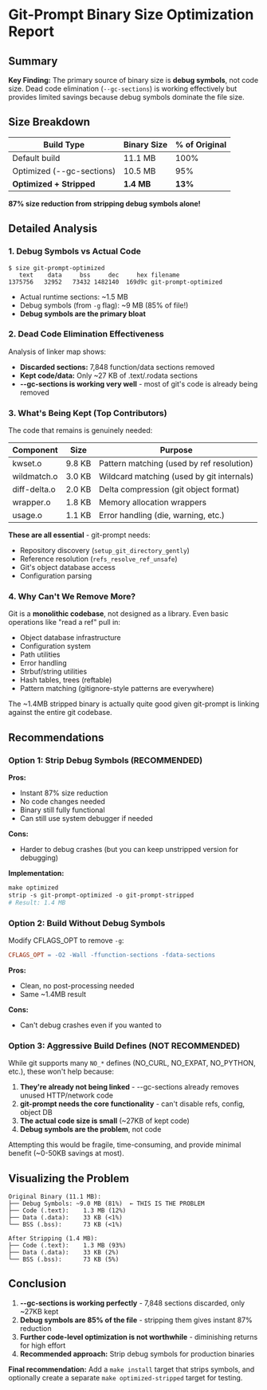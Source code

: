 # Git-Prompt Binary Size Optimization Report

## Summary

**Key Finding:** The primary source of binary size is **debug symbols**, not code size. Dead code elimination (`--gc-sections`) is working effectively but provides limited savings because debug symbols dominate the file size.

## Size Breakdown

| Build Type | Binary Size | % of Original |
|------------|-------------|---------------|
| Default build | 11.1 MB | 100% |
| Optimized (--gc-sections) | 10.5 MB | 95% |
| **Optimized + Stripped** | **1.4 MB** | **13%** |

**87% size reduction from stripping debug symbols alone!**

## Detailed Analysis

### 1. Debug Symbols vs Actual Code

```
$ size git-prompt-optimized
   text    data     bss     dec     hex filename
1375756   32952   73432 1482140  169d9c git-prompt-optimized
```

- Actual runtime sections: ~1.5 MB
- Debug symbols (from `-g` flag): ~9 MB (85% of file!)
- **Debug symbols are the primary bloat**

### 2. Dead Code Elimination Effectiveness

Analysis of linker map shows:
- **Discarded sections:** 7,848 function/data sections removed
- **Kept code/data:** Only ~27 KB of .text/.rodata sections
- **--gc-sections is working very well** - most of git's code is already being removed

### 3. What's Being Kept (Top Contributors)

The code that remains is genuinely needed:

| Component | Size | Purpose |
|-----------|------|---------|
| kwset.o | 9.8 KB | Pattern matching (used by ref resolution) |
| wildmatch.o | 3.0 KB | Wildcard matching (used by git internals) |
| diff-delta.o | 2.0 KB | Delta compression (git object format) |
| wrapper.o | 1.8 KB | Memory allocation wrappers |
| usage.o | 1.1 KB | Error handling (die, warning, etc.) |

**These are all essential** - git-prompt needs:
- Repository discovery (`setup_git_directory_gently`)
- Reference resolution (`refs_resolve_ref_unsafe`)
- Git's object database access
- Configuration parsing

### 4. Why Can't We Remove More?

Git is a **monolithic codebase**, not designed as a library. Even basic operations like "read a ref" pull in:
- Object database infrastructure
- Configuration system
- Path utilities
- Error handling
- Strbuf/string utilities
- Hash tables, trees (reftable)
- Pattern matching (gitignore-style patterns are everywhere)

The ~1.4MB stripped binary is actually quite good given git-prompt is linking against the entire git codebase.

## Recommendations

### Option 1: Strip Debug Symbols (RECOMMENDED)

**Pros:**
- Instant 87% size reduction
- No code changes needed
- Binary still fully functional
- Can still use system debugger if needed

**Cons:**
- Harder to debug crashes (but you can keep unstripped version for debugging)

**Implementation:**
```makefile
make optimized
strip -s git-prompt-optimized -o git-prompt-stripped
# Result: 1.4 MB
```

### Option 2: Build Without Debug Symbols

Modify CFLAGS_OPT to remove `-g`:

```makefile
CFLAGS_OPT = -O2 -Wall -ffunction-sections -fdata-sections
```

**Pros:**
- Clean, no post-processing needed
- Same ~1.4MB result

**Cons:**
- Can't debug crashes even if you wanted to

### Option 3: Aggressive Build Defines (NOT RECOMMENDED)

While git supports many `NO_*` defines (NO_CURL, NO_EXPAT, NO_PYTHON, etc.), these won't help because:

1. **They're already not being linked** - --gc-sections already removes unused HTTP/network code
2. **git-prompt needs the core functionality** - can't disable refs, config, object DB
3. **The actual code size is small** (~27KB of kept code)
4. **Debug symbols are the problem**, not code

Attempting this would be fragile, time-consuming, and provide minimal benefit (~0-50KB savings at most).

## Visualizing the Problem

```
Original Binary (11.1 MB):
├── Debug Symbols: ~9.0 MB (81%)  ← THIS IS THE PROBLEM
├── Code (.text):    1.3 MB (12%)
├── Data (.data):    33 KB (<1%)
└── BSS (.bss):      73 KB (<1%)

After Stripping (1.4 MB):
├── Code (.text):    1.3 MB (93%)
├── Data (.data):    33 KB (2%)
└── BSS (.bss):      73 KB (5%)
```

## Conclusion

1. **--gc-sections is working perfectly** - 7,848 sections discarded, only ~27KB kept
2. **Debug symbols are 85% of the file** - stripping them gives instant 87% reduction
3. **Further code-level optimization is not worthwhile** - diminishing returns for high effort
4. **Recommended approach:** Strip debug symbols for production binaries

**Final recommendation:** Add a `make install` target that strips symbols, and optionally create a separate `make optimized-stripped` target for testing.
